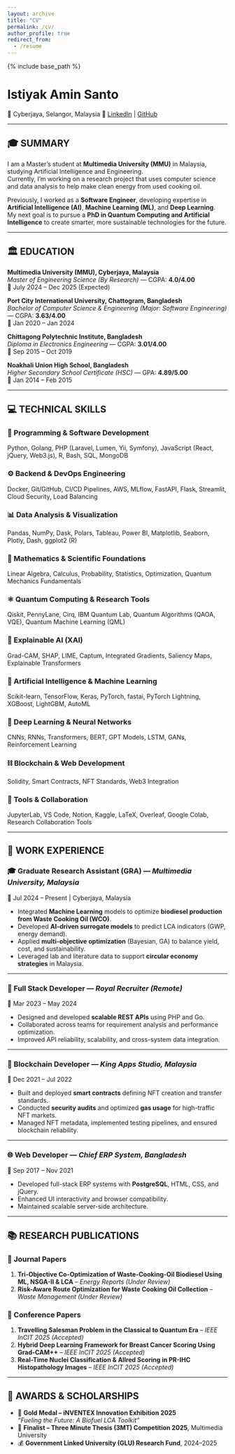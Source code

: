 ```yaml
---
layout: archive
title: "CV"
permalink: /cv/
author_profile: true
redirect_from:
  - /resume
---
```


{% include base_path %}

# **Istiyak Amin Santo**
📍 Cyberjaya, Selangor, Malaysia 
🔗 [LinkedIn](https://www.linkedin.com/in/istiyak-amin/) | [GitHub](https://github.com/istiyakamin)

---

## 🎓 **SUMMARY**
I am a Master’s student at **Multimedia University (MMU)** in Malaysia, studying Artificial Intelligence and Engineering.  
Currently, I’m working on a research project that uses computer science and data analysis to help make clean energy from used cooking oil.  

Previously, I worked as a **Software Engineer**, developing expertise in **Artificial Intelligence (AI)**, **Machine Learning (ML)**, and **Deep Learning**.  
My next goal is to pursue a **PhD in Quantum Computing and Artificial Intelligence** to create smarter, more sustainable technologies for the future.

---

## 🏛️ **EDUCATION**

**Multimedia University (MMU), Cyberjaya, Malaysia**  
*Master of Engineering Science (By Research)* — CGPA: **4.0/4.00**  
📅 July 2024 – Dec 2025 (Expected)

**Port City International University, Chattogram, Bangladesh**  
*Bachelor of Computer Science & Engineering (Major: Software Engineering)* — CGPA: **3.63/4.00**  
📅 Jan 2020 – Jan 2024

**Chittagong Polytechnic Institute, Bangladesh**  
*Diploma in Electronics Engineering* — CGPA: **3.01/4.00**  
📅 Sep 2015 – Oct 2019

**Noakhali Union High School, Bangladesh**  
*Higher Secondary School Certificate (HSC)* — GPA: **4.89/5.00**  
📅 Jan 2014 – Feb 2015

---

## 💻 **TECHNICAL SKILLS**

### 🧠 Programming & Software Development
Python, Golang, PHP (Laravel, Lumen, Yii, Symfony), JavaScript (React, jQuery, Web3.js), R, Bash, SQL, MongoDB  

### ⚙️ Backend & DevOps Engineering
Docker, Git/GitHub, CI/CD Pipelines, AWS, MLflow, FastAPI, Flask, Streamlit, Cloud Security, Load Balancing  

### 📊 Data Analysis & Visualization
Pandas, NumPy, Dask, Polars, Tableau, Power BI, Matplotlib, Seaborn, Plotly, Dash, ggplot2 (R)  

### 📐 Mathematics & Scientific Foundations
Linear Algebra, Calculus, Probability, Statistics, Optimization, Quantum Mechanics Fundamentals  

### ⚛️ Quantum Computing & Research Tools
Qiskit, PennyLane, Cirq, IBM Quantum Lab, Quantum Algorithms (QAOA, VQE), Quantum Machine Learning (QML)  

### 🧩 Explainable AI (XAI)
Grad-CAM, SHAP, LIME, Captum, Integrated Gradients, Saliency Maps, Explainable Transformers  

### 🤖 Artificial Intelligence & Machine Learning
Scikit-learn, TensorFlow, Keras, PyTorch, fastai, PyTorch Lightning, XGBoost, LightGBM, AutoML  

### 🧬 Deep Learning & Neural Networks
CNNs, RNNs, Transformers, BERT, GPT Models, LSTM, GANs, Reinforcement Learning  

### ⛓️ Blockchain & Web Development
Solidity, Smart Contracts, NFT Standards, Web3 Integration  

### 🧰 Tools & Collaboration
JupyterLab, VS Code, Notion, Kaggle, LaTeX, Overleaf, Google Colab, Research Collaboration Tools  

---

## 🧪 **WORK EXPERIENCE**

### 🎓 Graduate Research Assistant (GRA) — *Multimedia University, Malaysia*  
📅 Jul 2024 – Present | Cyberjaya, Malaysia  

- Integrated **Machine Learning** models to optimize **biodiesel production from Waste Cooking Oil (WCO)**.  
- Developed **AI-driven surrogate models** to predict LCA indicators (GWP, energy demand).  
- Applied **multi-objective optimization** (Bayesian, GA) to balance yield, cost, and sustainability.  
- Leveraged lab and literature data to support **circular economy strategies** in Malaysia.  

---

### 💼 Full Stack Developer — *Royal Recruiter (Remote)*  
📅 Mar 2023 – May 2024  

- Designed and developed **scalable REST APIs** using PHP and Go.  
- Collaborated across teams for requirement analysis and performance optimization.  
- Improved API reliability, scalability, and cross-system data integration.  

---

### 🔗 Blockchain Developer — *King Apps Studio, Malaysia*  
📅 Dec 2021 – Jul 2022  

- Built and deployed **smart contracts** defining NFT creation and transfer standards.  
- Conducted **security audits** and optimized **gas usage** for high-traffic NFT markets.  
- Managed NFT metadata, implemented testing pipelines, and ensured blockchain reliability.  

---

### 🌐 Web Developer — *Chief ERP System, Bangladesh*  
📅 Sep 2017 – Nov 2021  

- Developed full-stack ERP systems with **PostgreSQL**, HTML, CSS, and jQuery.  
- Enhanced UI interactivity and browser compatibility.  
- Maintained scalable server-side architecture.  

---

## 📚 **RESEARCH PUBLICATIONS**

### 📝 Journal Papers
1. **Tri-Objective Co-Optimization of Waste-Cooking-Oil Biodiesel Using ML, NSGA-II & LCA** – *Energy Reports (Under Review)*  
2. **Risk-Aware Route Optimization for Waste Cooking Oil Collection** – *Waste Management (Under Review)*  

### 🎤 Conference Papers
1. **Travelling Salesman Problem in the Classical to Quantum Era** – *IEEE InCIT 2025 (Accepted)*  
2. **Hybrid Deep Learning Framework for Breast Cancer Scoring Using Grad-CAM++** – *IEEE InCIT 2025 (Accepted)*  
3. **Real-Time Nuclei Classification & Allred Scoring in PR-IHC Histopathology Images** – *IEEE InCIT 2025 (Accepted)*  

---

## 🏅 **AWARDS & SCHOLARSHIPS**
- 🥇 **Gold Medal – iNVENTEX Innovation Exhibition 2025**  
  *“Fueling the Future: A Biofuel LCA Toolkit”*  
- 🎤 **Finalist – Three Minute Thesis (3MT) Competition 2025**, Multimedia University  
- 💰 **Government Linked University (GLU) Research Fund**, 2024–2025  

